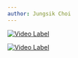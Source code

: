 ```yaml
---
author: Jungsik Choi
---
```


[![Video Label](http://img.youtube.com/vi/dA3ulaSY0gs/0.jpg)](https://youtu.be/dA3ulaSY0gs?t=0s)


[![Video Label](http://img.youtube.com/vi/c2ubbbh0c8M/0.jpg)](https://youtu.be/c2ubbbh0c8M?t=0s)
